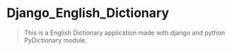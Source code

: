 # Django_English_Dictionary

> This is a English Dictionary application made with django and python PyDictionary module.
